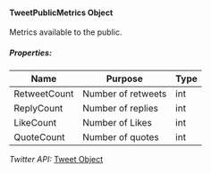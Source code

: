 #### TweetPublicMetrics Object

Metrics available to the public.

##### Properties:

| Name | Purpose | Type |
|------|---------|------|
| RetweetCount | Number of retweets | int |
| ReplyCount | Number of replies | int |
| LikeCount | Number of Likes | int |
| QuoteCount | Number of quotes | int |

*Twitter API:* [Tweet Object](https://developer.twitter.com/en/docs/twitter-api/data-dictionary/object-model/tweet)